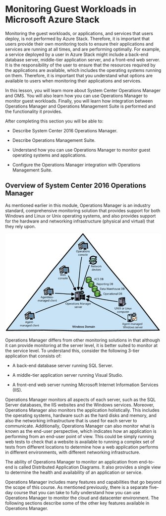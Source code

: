 # Monitoring Guest Workloads in Microsoft Azure Stack

Monitoring the guest workloads, or applications, and services that users deploy, is not performed by Azure Stack. Therefore, it is important that users provide their own monitoring tools to ensure their applications and services are running at all times, and are performing optimally. For example, a service deployed by a user in Azure Stack might include a back-end database server, middle-tier application server, and a front-end web server. It is the responsibility of the user to ensure that the resources required by the applications are available, which includes the operating systems running on them. Therefore, it is important that you understand what options are available to users when monitoring their applications and services.

In this lesson, you will learn more about System Center Operations Manager and OMS. You will also learn how you can use Operations Manager to monitor guest workloads. Finally, you will learn how integration between Operations Manager and Operations Management Suite is performed and the functionality it provides.

After completing this section you will be able to:

- Describe System Center 2016 Operations Manager.

- Describe Operations Management Suite.

- Understand how you can use Operations Manager to monitor guest operating systems and applications.

- Configure the Operations Manager integration with Operations Management Suite.

## Overview of System Center 2016 Operations Manager

As mentioned earlier in this module, Operations Manager is an industry standard, comprehensive monitoring solution that provides support for both Windows and Linux or Unix operating systems, and also provides support for the hardware and networking infrastructure (physical and virtual) that they rely upon.

![Overview of System Center 2016 Operations Manager](media/overview-of-system-center-2016-operations-manager.png)

Operations Manager differs from other monitoring solutions in that although it can provide monitoring at the server level, it is better suited to monitor at the service level. To understand this, consider the following 3-tier application that consists of:

- A back-end database server running SQL Server.

- A middle-tier application server running Visual Studio.

- A front-end web server running Microsoft Internet Information Services (IIS).

Operations Manager monitors all aspects of each server, such as the SQL Server databases, the IIS websites and the Windows services. Moreover, Operations Manager also monitors the application holistically. This includes the operating systems, hardware such as the hard disks and memory, and also the networking infrastructure that is used for each server to communicate. Additionally, Operations Manager can also monitor what is known as the end-user perspective, which indicates how an application is performing from an end-user point of view. This could be simply running web tests to check that a website is available to running a complex set of tests from different locations to determine how a web application performs in different environments, with different networking infrastructure.

The ability of Operations Manager to monitor an application from end-to-end is called Distributed Application Diagrams. It also provides a single view to determine the health and availability of an application or service.

Operations Manager includes many features and capabilities that go beyond the scope of this course. As mentioned previously, there is a separate five-day course that you can take to fully understand how you can use Operations Manager to monitor the cloud and datacenter environment. The following sections describe some of the other key features available in Operations Manager.
